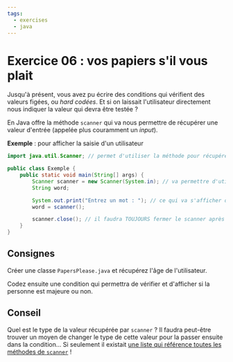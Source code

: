 ```yaml
---
tags:
  - exercises
  - java
---
```


# Exercice 06 : vos papiers s'il vous plait

Jusqu'à présent, vous avez pu écrire des conditions qui vérifient des valeurs figées, ou _hard codées_.
Et si on laissait l'utilisateur directement nous indiquer la valeur qui devra être testée ?

En Java offre la méthode `scanner` qui va nous permettre de récupérer une valeur d'entrée (appelée plus couramment un _input_).

**Exemple** : pour afficher la saisie d'un utilisateur

```java
import java.util.Scanner; // permet d'utiliser la méthode pour récupérer une saisie au clavier de l'utilisateur

public class Exemple {
    public static void main(String[] args) {
        Scanner scanner = new Scanner(System.in); // va permettre d'utiliser la méthode de saisie
        String word;

        System.out.print("Entrez un mot : "); // ce qui va s'afficher dans le terminal avant de laisser l'utilisateur écrire sa réponse et la valider avec la touche "Entrée"
        word = scanner();

        scanner.close(); // il faudra TOUJOURS fermer le scanner après utilisation, sans quoi votre programme n'arrive plus à correctement s'arrêter
    }
}
```

## Consignes

Créer une classe `PapersPlease.java` et récupérez l'âge de l'utilisateur.

Codez ensuite une condition qui permettra de vérifier et d'afficher si la personne est majeure ou non.

## Conseil

Quel est le type de la valeur récupérée par `scanner` ? Il faudra peut-être trouver un moyen de changer le type de cette valeur pour la passer ensuite dans la condition... Si seulement il existait [une liste qui référence toutes les méthodes de `scanner`](https://www.w3schools.com/java/java_ref_scanner.asp) !
